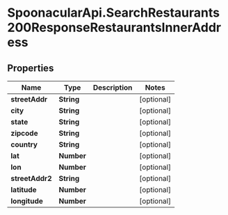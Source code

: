 # SpoonacularApi.SearchRestaurants200ResponseRestaurantsInnerAddress

## Properties

Name | Type | Description | Notes
------------ | ------------- | ------------- | -------------
**streetAddr** | **String** |  | [optional] 
**city** | **String** |  | [optional] 
**state** | **String** |  | [optional] 
**zipcode** | **String** |  | [optional] 
**country** | **String** |  | [optional] 
**lat** | **Number** |  | [optional] 
**lon** | **Number** |  | [optional] 
**streetAddr2** | **String** |  | [optional] 
**latitude** | **Number** |  | [optional] 
**longitude** | **Number** |  | [optional] 


